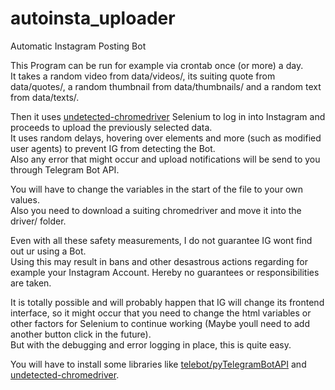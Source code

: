 # autoinsta_uploader
Automatic Instagram Posting Bot<br/>

This Program can be run for example via crontab once (or more) a day.<br/>
It takes a random video from data/videos/, its suiting quote from data/quotes/, a random thumbnail from data/thumbnails/ and a random text from data/texts/.<br/>

Then it uses [undetected-chromedriver](https://github.com/ultrafunkamsterdam/undetected-chromedriver) Selenium to log in into Instagram and proceeds to upload the previously selected data.<br/>
It uses random delays, hovering over elements and more (such as modified user agents) to prevent IG from detecting the Bot.<br/>
Also any error that might occur and upload notifications will be send to you through Telegram Bot API.<br/>

You will have to change the variables in the start of the file to your own values.<br/>
Also you need to download a suiting chromedriver and move it into the driver/ folder.<br/>

Even with all these safety measurements, I do not guarantee IG wont find out ur using a Bot.<br/>
Using this may result in bans and other desastrous actions regarding for example your Instagram Account. Hereby no guarantees or responsibilities are taken.<br/>

It is totally possible and will probably happen that IG will change its frontend interface, so it might occur that you need to change the html variables or other factors for Selenium to continue working (Maybe youll need to add another button click in the future).<br/>
But with the debugging and error logging in place, this is quite easy.<br/>

You will have to install some libraries like [telebot/pyTelegramBotAPI](https://github.com/eternnoir/pyTelegramBotAPI) and [undetected-chromedriver](https://github.com/ultrafunkamsterdam/undetected-chromedriver).<br/>
